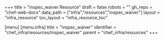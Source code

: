 +++
title = "inspec_waiver Resource"
draft = false
robots = ""
gh_repo = "chef-web-docs"
data_path = ["infra","resources","inspec_waiver"]
layout = "infra_resource"
toc_layout = "infra_resource_toc"

[menu]
  [menu.infra]
    title = "inspec_waiver"
    identifier = "chef_infra/resources/inspec_waiver"
    parent = "chef_infra/resources"
+++

<!-- The contents of this page are automatically generated from the inspec_waiver.yaml file in the data directory. -->
<!-- To suggest a change, edit the https://github.com/chef/chef/blob/main/lib/chef/resource/inspec_waiver.rb file
      and submit a pull request to the https://github.com/chef/chef repository. -->

